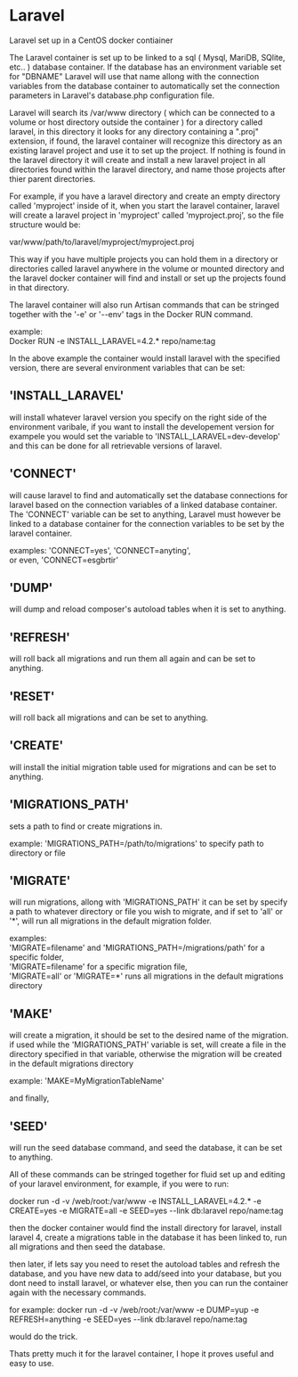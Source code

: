 Laravel
=======

Laravel set up in a CentOS docker contiainer

The Laravel container is set up to be linked to a sql ( Mysql, MariDB, SQlite, etc.. ) database container. If the database has an environment variable set for "DBNAME" Laravel will use that name allong with the connection variables from the database container to automatically set the connection parameters in Laravel's database.php configuration file.

Laravel will search its /var/www directory ( which can be connected to a volume or host directory outside the container ) for a directory called laravel, in this directory it looks for any directory containing a ".proj" extension, if found, the laravel container will recognize this directory as an existing laravel project and use it to set up the project. If nothing is found in the laravel directory it will create and install a new laravel project in all directories found within the laravel directory, and name those projects after thier parent directories. 

For example, if you have a laravel directory and create an empty directory called 'myproject' inside of it, when you start the laravel container, laravel will create a laravel project in 'myproject' called 'myproject.proj', so the file structure would be:

var/www/path/to/laravel/myproject/myproject.proj

This way if you have multiple projects you can hold them in a directory or directories called laravel anywhere in the volume or mounted directory and the laravel docker container will find and install or set up the projects found in that directory.

The laravel container will also run Artisan commands that can be stringed together with the '-e' or '--env' tags in the Docker RUN command. 

example:                                           
Docker RUN -e INSTALL_LARAVEL=4.2.* repo/name:tag  

In the above example the container would install laravel with the specified version, there are several environment variables that can be set:

'INSTALL_LARAVEL'
----------------
will install whatever laravel version you specify on the right side of the environment varibale, if you want to install the developement version for exampele you would set the variable to 'INSTALL_LARAVEL=dev-develop' and this can be done for all retrievable versions of laravel.

'CONNECT'
--------
will cause laravel to find and automatically set the database connections for laravel based on the connection variables of a linked database container. The 'CONNECT' variable can be set to anything, Laravel must however be linked to a database container for the connection variables to be set by the laravel container.

examples:
'CONNECT=yes',
'CONNECT=anyting',           
or even, 'CONNECT=esgbrtir'  

'DUMP'
------
will dump and reload composer's autoload tables when it is set to anything.

'REFRESH'
-
will roll back all migrations and run them all again and can be set to anything.

'RESET'
-
will roll back all migrations and can be set to anything.

'CREATE'
-
will install the initial migration table used for migrations and can be set to anything.

'MIGRATIONS_PATH' 
-
sets a path to find or create migrations in.

example:
'MIGRATIONS_PATH=/path/to/migrations' to specify path to directory or file

'MIGRATE'
-
will run migrations, allong with 'MIGRATIONS_PATH' it can be set by specify a path to whatever directory or file you wish to migrate, and if set to 'all' or '*', will run all migrations in the default migration folder.

examples:                                                                             
'MIGRATE=filename' and 'MIGRATIONS_PATH=/migrations/path' for a specific folder,      
'MIGRATE=filename' for a specific migration file,                                   
'MIGRATE=all' or 'MIGRATE=*' runs all migrations in the default migrations directory

'MAKE'
-
will create a migration, it should be set to the desired name of the migration. if used while the 'MIGRATIONS_PATH' variable is set, will create a file in the directory specified in that variable, otherwise the migration will be created in the default migrations directory

example:
'MAKE=MyMigrationTableName'

and finally,

'SEED'
-
will run the seed database command, and seed the database, it can be set to anything.

All of these commands can be stringed together for fluid set up and editing of your laravel environment, for example, if you were to run:

docker run -d -v /web/root:/var/www -e INSTALL_LARAVEL=4.2.* -e CREATE=yes -e MIGRATE=all -e SEED=yes --link db:laravel repo/name:tag

then the docker container would find the install directory for laravel, install laravel 4, create a migrations table in the database it has been linked to, run all migrations and then seed the database.

then later, if lets say you need to reset the autoload tables and refresh the database, and you have new data to add/seed into your database, but you dont need to install laravel, or whatever else, then you can run the container again with the necessary commands. 

for example:
docker run -d -v /web/root:/var/www -e DUMP=yup -e REFRESH=anything -e SEED=yes --link db:laravel repo/name:tag

would do the trick.

Thats pretty much it for the laravel container, I hope it proves useful and easy to use.
